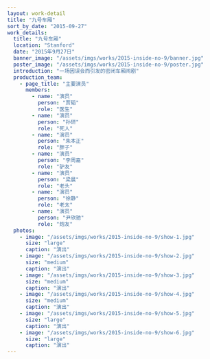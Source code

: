 ```yaml
---
layout: work-detail
title: "九号车厢"
sort_by_date: "2015-09-27"
work_details:
  title: "九号车厢"
  location: "Stanford"
  date: "2015年9月27日"
  banner_image: "/assets/imgs/works/2015-inside-no-9/banner.jpg"
  poster_image: "/assets/imgs/works/2015-inside-no-9/poster.jpg"
  introduction: "一场因误会而引发的密闭车厢闹剧"
  production_team:
    - page_title: "主要演员"
      members:
        - name: "演员"
          person: "贾韬"
          role: "医生"
        - name: "演员"
          person: "孙研"
          role: "死人"
        - name: "演员"
          person: "朱本正"
          role: "胖子"
        - name: "演员"
          person: "李周嘉"
          role: "驴友"
        - name: "演员"
          person: "梁晨"
          role: "老头"
        - name: "演员"
          person: "徐静"
          role: "老太"
        - name: "演员"
          person: "尹欣驰"
          role: "炮友"
  photos:
    - image: "/assets/imgs/works/2015-inside-no-9/show-1.jpg"
      size: "large"
      caption: "演出"
    - image: "/assets/imgs/works/2015-inside-no-9/show-2.jpg"
      size: "medium"
      caption: "演出"
    - image: "/assets/imgs/works/2015-inside-no-9/show-3.jpg"
      size: "medium"
      caption: "演出"
    - image: "/assets/imgs/works/2015-inside-no-9/show-4.jpg"
      size: "medium"
      caption: "演出"
    - image: "/assets/imgs/works/2015-inside-no-9/show-5.jpg"
      size: "large"
      caption: "演出"
    - image: "/assets/imgs/works/2015-inside-no-9/show-6.jpg"
      size: "large"
      caption: "演出"
---
```

